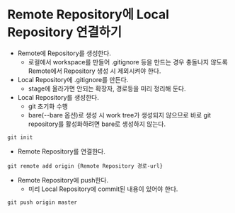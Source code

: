 # Remote Repository에 Local Repository 연결하기
- Remote에 Repository를 생성한다.
	- 로컬에서 workspace를 만들어 .gitignore 등을 만드는 경우 충돌나지 않도록 Remote에서 Repository 생성 시 제외시켜야 한다.
- Local Repository에 .gitignore를 만든다.
	- stage에 올라가면 안되는 확장자, 경로등을 미리 정리해 둔다.
- Local Repository를 생성한다.
	- git 초기화 수행
	- bare(--bare 옵션)로 생성 시 work tree가 생성되지 않으므로 바로 git repository를 활성화하려면 bare로 생성하지 않는다.
```
git init
```
- Remote Repository를 연결한다.
```
git remote add origin {Remote Repository 경로-url}
```
- Remote Repository에 push한다.
	- 미리 Local Repository에 commit된 내용이 있어야 한다.
```
git push origin master
```

